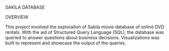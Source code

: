 SAKILA DATABASE

OVERVIEW

This project involved the exploration of Sakila movie database of online DVD rentals. 
With the aid of Structured Query Language (SQL), the database was queried to answer questions about business decisions. Visualizations was built to represent
and showcase the output of the queries.
